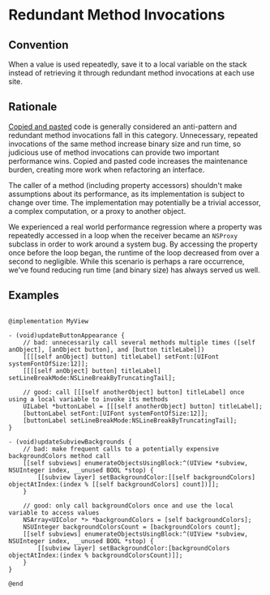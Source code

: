 # Redundant Method Invocations

## Convention

When a value is used repeatedly, save it to a local variable on the stack instead of retrieving it through redundant method invocations at each use site.

## Rationale

[Copied and pasted](https://en.wikipedia.org/wiki/Copy_and_paste_programming) code is generally considered an anti-pattern and redundant method invocations fall in this category. Unnecessary, repeated invocations of the same method increase binary size and run time, so judicious use of method invocations can provide two important performance wins. Copied and pasted code increases the maintenance burden, creating more work when refactoring an interface.

The caller of a method (including property accessors) shouldn't make assumptions about its performance, as its implementation is subject to change over time. The implementation may potentially be a trivial accessor, a complex computation, or a proxy to another object.

We experienced a real world performance regression where a property was repeatedly accessed in a loop when the receiver became an `NSProxy` subclass in order to work around a system bug. By accessing the property once before the loop began, the runtime of the loop decreased from over a second to negligible. While this scenario is perhaps a rare occurrence, we've found reducing run time (and binary size) has always served us well.

## Examples

```obj-c

@implementation MyView

- (void)updateButtonAppearance {
	// bad: unnecessarily call several methods multiple times ([self anObject], [anObject button], and [button titleLabel])
	[[[[self anObject] button] titleLabel] setFont:[UIFont systemFontOfSize:12]];
	[[[[self anObject] button] titleLabel] setLineBreakMode:NSLineBreakByTruncatingTail];
	
	// good: call [[[self anotherObject] button] titleLabel] once using a local variable to invoke its methods
	UILabel *buttonLabel = [[[self anotherObject] button] titleLabel];
	[buttonLabel setFont:[UIFont systemFontOfSize:12]];
	[buttonLabel setLineBreakMode:NSLineBreakByTruncatingTail];
}

- (void)updateSubviewBackgrounds {
	// bad: make frequent calls to a potentially expensive backgroundColors method call
	[[self subviews] enumerateObjectsUsingBlock:^(UIView *subview, NSUInteger index, __unused BOOL *stop) {
		[[subview layer] setBackgroundColor:[[self backgroundColors] objectAtIndex:(index % [[self backgroundColors] count])]];
	}

	// good: only call backgroundColors once and use the local variable to access values
	NSArray<UIColor *> *backgroundColors = [self backgroundColors];
	NSUInteger backgroundColorsCount = [backgroundColors count];
	[[self subviews] enumerateObjectsUsingBlock:^(UIView *subview, NSUInteger index, __unused BOOL *stop) {
		[[subview layer] setBackgroundColor:[backgroundColors objectAtIndex:(index % backgroundColorsCount)]];
	}
}

@end
```
